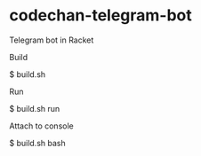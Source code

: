 # codechan-telegram-bot
Telegram bot in Racket

Build

$ build.sh

Run

$ build.sh run

Attach to console

$ build.sh bash